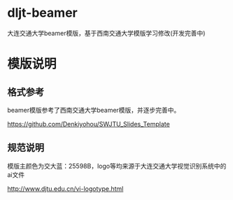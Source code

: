 # dljt-beamer
大连交通大学beamer模版，基于西南交通大学模版学习修改(开发完善中)

# 模版说明
## 格式参考
beamer模版参考了西南交通大学beamer模版，并逐步完善中。

https://github.com/Denkiyohou/SWJTU_Slides_Template

## 规范说明
模版主颜色为交大蓝：25598B，logo等均来源于大连交通大学视觉识别系统中的ai文件

http://www.djtu.edu.cn/vi-logotype.html
